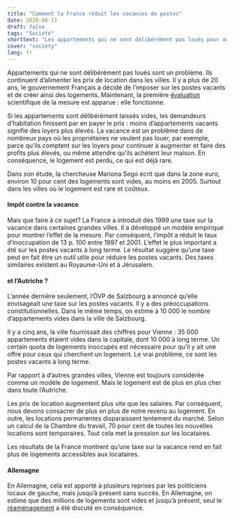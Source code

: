 ```yaml
---
title: "Comment la France réduit les vacances de postes"
date: 2020-08-11
draft: false
tags: "Société"
shorttext: "Les appartements qui ne sont délibérément pas loués pour augmenter les prix de location posent un problème. Pour réduire cela, le gouvernement français a adopté une taxe il y a plus de 20 ans."
cover: "society"
lang: fr
---
```


Appartements qui ne sont délibérément pas loués sont un problème. Ils continuent d’alimenter les prix de location dans les villes. Il y a plus de 20 ans, le gouvernement Français a décidé de l’imposer sur les postes vacants et de créer ainsi des logements. Maintenant, la première [évaluation](/static/downloads/housing-session3.pdf "The impact of taxing vacancy on housing markets: Evidence from France") scientifique de la mesure est apparue : elle fonctionne.

Si les appartements sont délibérément laissés vides, les demandeurs d’habitation finissent par en payer le prix : moins d’appartements vacants signifie des loyers plus élevés. La vacance est un problème dans de nombreux pays où les propriétaires ne veulent pas louer, par exemple, parce qu’ils comptent sur les loyers pour continuer à augmenter et faire des profits plus élevés, ou même attendre qu’ils achètent leur maison. En conséquence, le logement est perdu, ce qui est déjà rare.

Dans son étude, la chercheuse Mariona Sego écrit que dans la zone euro, environ 10 pour cent des logements sont vides, au moins en 2005. Surtout dans les villes où le logement est rare et coûteux.

#### Impôt contre la vacance

Mais que faire à ce sujet? La France a introduit dès 1999 une taxe sur la vacance dans certaines grandes villes. Il a développé un modèle empirique pour montrer l’effet de la mesure. Par conséquent, l’impôt a réduit le taux d’inoccupation de 13 p. 100 entre 1997 et 2001. L’effet le plus important a été sur les postes vacants à long terme. Le résultat suggère qu’une taxe peut en fait être un outil utile pour réduire les postes vacants. Des taxes similaires existent au Royaume-Uni et à Jérusalem.

#### et l’Autriche ?

L’année dernière seulement, l’ÖVP de Salzbourg a annoncé qu’elle envisageait une taxe sur les postes vacants. Il y a des préoccupations constitutionnelles. Dans le même temps, on estime à 10 000 le nombre d’appartements vides dans la ville de Salzbourg.

Il y a cinq ans, la ville fournissait des chiffres pour Vienne : 35 000 appartements étaient vides dans la capitale, dont 10 000 à long terme. Un certain quota de logements inoccupés est nécessaire pour qu’il y ait une offre pour ceux qui cherchent un logement. Le vrai problème, ce sont les postes vacants à long terme.

Par rapport à d’autres grandes villes, Vienne est toujours considérée comme un modèle de logement. Mais le logement est de plus en plus cher dans toute l’Autriche.

Les prix de location augmentent plus vite que les salaires. Par conséquent, nous devons consacrer de plus en plus de notre revenu au logement. En outre, les locations permanentes disparaissent lentement du marché. Selon un calcul de la Chambre du travail, 70 pour cent de toutes les nouvelles locations sont temporaires. Tout cela met la pression sur les locataires.

Les résultats de la France montrent qu’une taxe sur la vacance rend en fait plus de logements accessibles aux locataires.

#### Allemagne

En Allemagne, cela est apporté à plusieurs reprises par les politiciens locaux de gauche, mais jusqu’à présent sans succès. En Allemagne, on estime que des millions de logements sont vides et jusqu’à présent, seul le [réaménagement](https://www.demografie-portal.de/SharedDocs/Blog/DE/191028-Wohnungsleerstand-in-Deutschland-Wo-sind-die-Herausforderungen-besonders-gross.html "Wohnungsleerstand in Deutschland: Wo sind die Herausforderungen besonders groß?") a été discuté en conséquence. 

